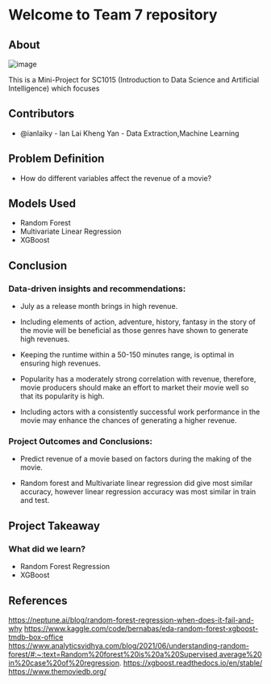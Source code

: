 # Welcome to Team 7 repository

## About
![image](https://user-images.githubusercontent.com/22881021/164895983-d5c00d93-9033-48a2-a41c-414fb153542b.png)

This is a Mini-Project for SC1015 (Introduction to Data Science and Artificial Intelligence) which focuses 

## Contributors

* @ianlaiky - Ian Lai Kheng Yan - Data Extraction,Machine Learning


## Problem Definition
* How do different variables affect the revenue of a movie?



## Models Used
* Random Forest
* Multivariate Linear Regression
* XGBoost



## Conclusion
### Data-driven insights and recommendations:

* July as a release month brings in high revenue.

* Including elements of action, adventure, history, fantasy in the story of the movie will be beneficial as those genres have shown to generate high revenues.

* Keeping the runtime within a 50-150 minutes range, is optimal in ensuring high revenues.

* Popularity has a moderately strong correlation with revenue, therefore, movie producers should make an effort to market their movie well so that its popularity is high.

* Including actors with a consistently successful work performance in the movie may enhance the chances of generating a higher revenue.


### Project Outcomes and Conclusions:
* Predict revenue of a movie based on factors during the making of the movie.

* Random forest and Multivariate linear regression did give most similar accuracy, however linear regression accuracy was most similar in train and test. 





## Project Takeaway
### What did we learn?
* Random Forest Regression
* XGBoost




## References
https://neptune.ai/blog/random-forest-regression-when-does-it-fail-and-why
https://www.kaggle.com/code/bernabas/eda-random-forest-xgboost-tmdb-box-office 
https://www.analyticsvidhya.com/blog/2021/06/understanding-random-forest/#:~:text=Random%20forest%20is%20a%20Supervised,average%20in%20case%20of%20regression.
https://xgboost.readthedocs.io/en/stable/
https://www.themoviedb.org/
